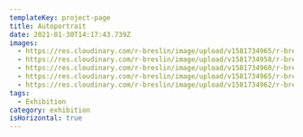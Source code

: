 ```yaml
---
templateKey: project-page
title: Autoportrait
date: 2021-01-30T14:17:43.739Z
images:
  - https://res.cloudinary.com/r-breslin/image/upload/v1581734965/r-breslin-cloudinary/WORK/EXHIBITION/autoportrait/EXHIBITION_autoportrait_autoportrait-03_ylzuiq.jpg
  - https://res.cloudinary.com/r-breslin/image/upload/v1581734958/r-breslin-cloudinary/WORK/EXHIBITION/autoportrait/EXHIBITION_autoportrait_autoportrait-01_dficzx.jpg
  - https://res.cloudinary.com/r-breslin/image/upload/v1581734960/r-breslin-cloudinary/WORK/EXHIBITION/autoportrait/EXHIBITION_autoportrait_autoportrait-02_zrwqgn.jpg
  - https://res.cloudinary.com/r-breslin/image/upload/v1581734965/r-breslin-cloudinary/WORK/EXHIBITION/autoportrait/EXHIBITION_autoportrait_autoportrait-05_wowzjs.jpg
  - https://res.cloudinary.com/r-breslin/image/upload/v1581734962/r-breslin-cloudinary/WORK/EXHIBITION/autoportrait/EXHIBITION_autoportrait_autoportrait-04_w28qzn.jpg
tags:
  - Exhibition
category: exhibition
isHorizontal: true
---
```

